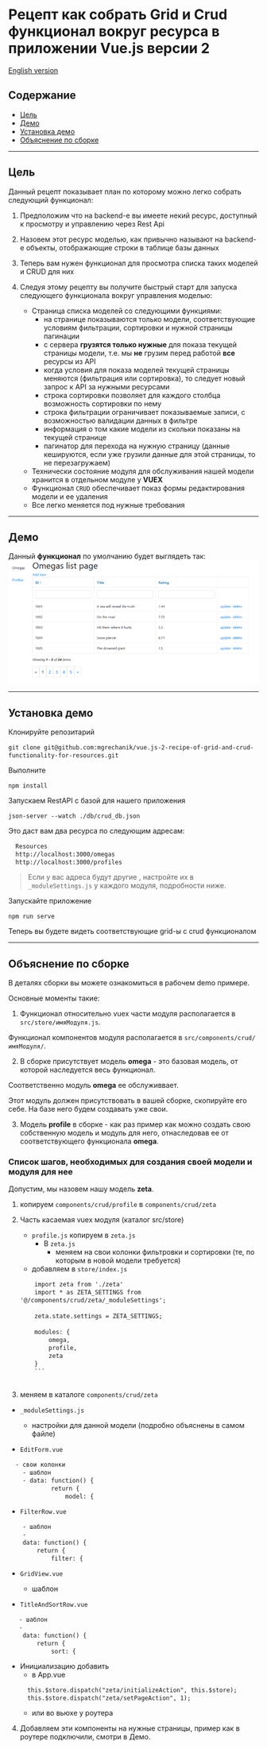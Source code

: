 # Рецепт как собрать Grid и Crud функционал вокруг ресурса в приложении Vue.js версии 2

[English version](../README.md)

## Содержание

* [Цель](#goal)
* [Демо](#demo)
* [Установка демо](#installing)
* [Объяснение по сборке](#explanation)




---

## Цель <span id="goal"></span>

Данный рецепт показывает план по которому можно легко собрать следующий функционал:

1. Предположим что на backend-е вы имеете некий ресурс, доступный к просмотру и управлению через Rest Api
2. Назовем этот ресурс моделью, как привычно называют на backend-е объекты, отображающие строки в таблице базы данных 
3. Теперь вам нужен функционал для просмотра списка таких моделей и CRUD для них
4. Следуя этому рецепту вы получите быстрый старт для запуска следующего функционала вокруг управления моделью:

    * Страница списка моделей со следующими функциями:
	  * на странице показываются только модели, соответствующие условиям фильтрации, сортировки и нужной страницы пагинации
	  * с сервера **грузятся только нужные** для показа текущей страницы модели, т.е. мы **не** грузим перед работой **все** ресурсы из API
	  * когда условия для показа моделей текущей страницы меняются (фильтрация или сортировка), то следует новый запрос к API за нужными ресурсами
	  * строка сортировки позволяет для каждого столбца возможность сортировки по нему 
	  * строка фильтрации ограничивает показываемые записи, с возможностью валидации данных в фильтре
	  * информация о том какие модели из скольки показаны на текущей странице
	  * пагинатор для перехода на нужную страницу (данные кешируются, если уже грузили данные для этой страницы, то не перезагружаем)
    * Технически состояние модуля для обслуживания нашей модели хранится в отдельном модуле у **VUEX**
	* Функционал ```CRUD``` обеспечивает показ формы редактирования модели и ее удаления
	* Все легко меняется под нужные требования

---

## Демо <span id="demo"></span>

Данный **функционал** по умолчанию будет выглядеть так:
![получившийся функционал grid и crud для ресурса](https://raw.githubusercontent.com/mgrechanik/vue.js-2-recipe-of-grid-and-crud-functionality-for-resources/master/docs/images/grid-and-crud.png "Функционал grid и crud для ресурса")
	
---
    
## Установка демо <span id="installing"></span>

Клонируйте репозитарий

```
git clone git@github.com:mgrechanik/vue.js-2-recipe-of-grid-and-crud-functionality-for-resources.git
```

Выполните
```
npm install
```

Запускаем RestAPI с базой для нашего приложения
```
json-server --watch ./db/crud_db.json
```

Это даст вам два ресурса по следующим адресам:

```
  Resources
  http://localhost:3000/omegas
  http://localhost:3000/profiles
```
> Если у вас адреса будут другие , настройте их в ```_moduleSettings.js``` у каждого модуля, подробности ниже.

Запускайте приложение

```
npm run serve
```

Теперь вы будете видеть соответствующие grid-ы с crud функционалом

---

## Объяснение по сборке  <span id="explanation"></span> 

В деталях сборки вы можете ознакомиться в рабочем demo примере.

Основные моменты такие:

1) Функционал относительно vuex части модуля располагается в ```src/store/имяМодуля.js```.

Функционал компонентов модуля располагается в ```src/components/crud/имяМодуля/```.

2) В сборке присутствует модель **omega** - это базовая модель, от которой наследуется весь функционал.

Соответственно модуль **omega** ее обслуживвает.

Этот модуль должен присутствовать в вашей сборке, скопируйте его себе. На базе него будем создавать уже свои.

3) Модель **profile** в сборке - как раз пример как можно создать свою собственную модель и модуль для него, отнаследовав ее от соответствующего функционала **omega**.


### Список шагов, необходимых для создания своей модели и модуля для нее

Допустим, мы назовем нашу модель **zeta**.

1) копируем ```components/crud/profile``` в ```components/crud/zeta```

2) Часть касаемая vuex модуля (каталог src/store)

    - ```profile.js``` копируем в ```zeta.js```
	   * В ```zeta.js```
	     - меняем на свои колонки фильтровки и сортировки (те, по которым в новой модели требуется)
	- добавляем в ```store/index.js```
	```
		import zeta from './zeta'
		import * as ZETA_SETTINGS from '@/components/crud/zeta/_moduleSettings';

		zeta.state.settings = ZETA_SETTINGS;

		modules: {
			omega,
			profile,
			zeta
		}
		```
		
3) меняем в каталоге ```components/crud/zeta```

- ```_moduleSettings.js```
  - настройки для данной модели (подробно объяснены в самом файле)
  
- ```EditForm.vue```
```
  - свои колонки
    - шаблон
	- data: function() {
			return {
				model: {
```		
		
- ```FilterRow.vue```
```
    - шаблон
	-
	data: function() {
		return {
			filter: {	
```	

		
- ```GridView.vue```
  - шаблон

- ```TitleAndSortRow.vue```
```
   - шаблон
   -
	data: function() {
		return {
			sort: {    
```

- Инициализацию добавить 
  - в App.vue
  ```
    this.$store.dispatch("zeta/initializeAction", this.$store);    
    this.$store.dispatch("zeta/setPageAction", 1);     
  ```	
  - или во вьюхе у роутера
  
4) Добавляем эти компоненты на нужные страницы, пример как в роутере подключили, смотри в Демо.  